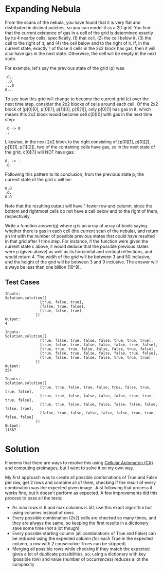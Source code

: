 # Expanding Nebula

From the scans of the nebula, you have found that it is very flat and distributed in distinct patches, 
so you can model it as a 2D grid. You find that the current existence of gas in a cell of the grid is 
determined exactly by its 4 nearby cells, specifically, (1) that cell, (2) the cell below it, 
(3) the cell to the right of it, and (4) the cell below and to the right of it. 
If, in the current state, exactly 1 of those 4 cells in the 2x2 block has gas, 
then it will also have gas in the next state. Otherwise, the cell will be empty in the next state.

For example, let's say the previous state of the grid (p) was:
```
.O..
..O.
...O
O...
```
To see how this grid will change to become the current grid (c) over the next time step, 
consider the 2x2 blocks of cells around each cell. 
Of the 2x2 block of [p[0][0], p[0][1], p[1][0], p[1][1]], only p[0][1] has gas in it, 
which means this 2x2 block would become cell c[0][0] with gas in the next time step:
```
.O -> O
..
```
Likewise, in the next 2x2 block to the right consisting of [p[0][1], p[0][2], p[1][1], p[1][2]], 
two of the containing cells have gas, so in the next state of the grid, c[0][1] will NOT have gas:
```
O. -> .
.O
```
Following this pattern to its conclusion, from the previous state p, 
the current state of the grid c will be:
```
O.O
.O.
O.O
```
Note that the resulting output will have 1 fewer row and column, since the bottom and rightmost 
cells do not have a cell below and to the right of them, respectively.

Write a function answer(g) where g is an array of array of bools saying whether there is gas in each 
cell (the current scan of the nebula), and return an int with the number of possible previous states 
that could have resulted in that grid after 1 time step. 
For instance, if the function were given the current state c above, 
it would deduce that the possible previous states were p (given above) as well as its horizontal 
and vertical reflections, and would return 4. 
The width of the grid will be between 3 and 50 inclusive, 
and the height of the grid will be between 3 and 9 inclusive. 
The answer will always be less than one billion (10^9).

## Test Cases
```
Inputs:
Solution.solution([
                [true, false, true],
                [false, true, false],
                [true, false, true]
              ])
Output:
4

Inputs:
Solution.solution([
                [true, false, true, false, false, true, true, true],
                [true, false, true, false, false, false, true, false],
                [true, true, true, false, false, false, true, false],
                [true, false, true, false, false, false, true, false],
                [true, false, true, false, false, true, true, true]
              ])
Output:
254

Inputs:
Solution.solution([
                [true, true, false, true, false, true, false, true, true, false],
                [true, true, false, false, false, false, true, true, true, false],
                [true, true, false, false, false, false, false, false, false, true],
                [false, true, false, false, false, false, true, true, false, false]
              ])
Output:
11567
```


# Solution
It seems that there are ways to resolve this using [Cellular Automaton (CA)](https://en.wikipedia.org/wiki/Cellular_automaton) 
and computing preimages, but I went to solve it on my own way.

My first approach was to create all possible combinations of True and False per row, get 2 rows and combine all of them,
checking if the result of every combination was the expected given image. Just following that process it works fine, 
but it doesn't perform as expected.
A few improvements did this process to pass all the tests:
- As max rows is 9 and max columns is 50, use this exact algorithm but using columns instead of rows
- Every possible combination (2x2) cells are checked so many times, and they are always the same, 
so keeping the first results in a dictionary save some time (not a lot though)
- Every possible starting column (all combinations of True and False) can be reduced using the expected column 
(for each True in the expected column, a row with 2 consecutive Trues can be skipped)
- Merging all possible rows while checking if they match the expected gives a lot of duplicate possibilities, so, 
using a dictionary with key (possible row) and value (number of occurrences) reduces a lot the complexity